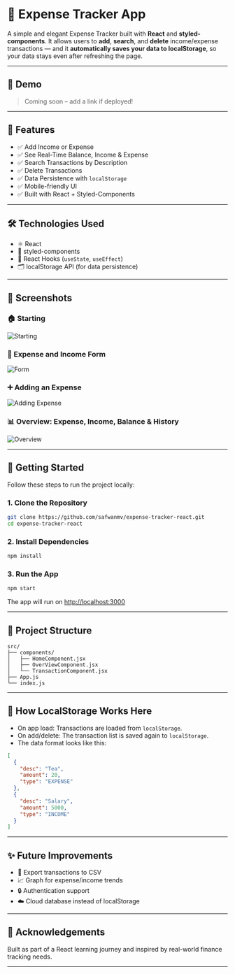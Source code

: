 
# 💸 Expense Tracker App

A simple and elegant Expense Tracker built with **React** and **styled-components**. It allows users to **add**, **search**, and **delete** income/expense transactions — and it **automatically saves your data to localStorage**, so your data stays even after refreshing the page.

---

## 📸 Demo

> Coming soon – add a link if deployed!

---

## 🚀 Features

- ✅ Add Income or Expense
- ✅ See Real-Time Balance, Income & Expense
- ✅ Search Transactions by Description
- ✅ Delete Transactions
- ✅ Data Persistence with `localStorage`
- ✅ Mobile-friendly UI
- ✅ Built with React + Styled-Components

---

## 🛠️ Technologies Used

- ⚛️ React
- 💅 styled-components
- 🧠 React Hooks (`useState`, `useEffect`)
- 🗂️ localStorage API (for data persistence)

---


## 📸 Screenshots

### 🏠 Starting
![Starting](.Expense-Tracker/src/assets/Sc1.png) 

### 🧾 Expense and Income Form
![Form](.Expense-Tracker/src/assets/Sc2.png)

### ➕ Adding an Expense
![Adding Expense](.Expense-Tracker/src/assets/Sc3.png)

### 📊 Overview: Expense, Income, Balance & History
![Overview](.Expense-Tracker/src/assets/Sc4.png)




---

## 🧾 Getting Started

Follow these steps to run the project locally:

### 1. Clone the Repository

```bash
git clone https://github.com/safwanmv/expense-tracker-react.git
cd expense-tracker-react
````

### 2. Install Dependencies

```bash
npm install
```

### 3. Run the App

```bash
npm start
```

The app will run on [http://localhost:3000](http://localhost:3000)

---

## 🧠 Project Structure

```plaintext
src/
├── components/
│   ├── HomeComponent.jsx
│   ├── OverViewComponent.jsx
│   └── TransactionComponent.jsx
├── App.js
└── index.js
```

---

## 📂 How LocalStorage Works Here

* On app load: Transactions are loaded from `localStorage`.
* On add/delete: The transaction list is saved again to `localStorage`.
* The data format looks like this:

```json
[
  {
    "desc": "Tea",
    "amount": 20,
    "type": "EXPENSE"
  },
  {
    "desc": "Salary",
    "amount": 5000,
    "type": "INCOME"
  }
]
```

---

## ✨ Future Improvements

* 💾 Export transactions to CSV
* 📈 Graph for expense/income trends
* 🔒 Authentication support
* ☁️ Cloud database instead of localStorage

---

## 🙌 Acknowledgements

Built as part of a React learning journey and inspired by real-world finance tracking needs.

---
